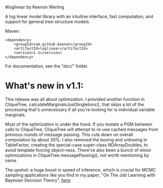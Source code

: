 #loglinear
by Keenon Werling

A log linear model library with an intuitive interface, fast computation, and support for general tree-structure models.

Maven:

    <dependency>
        <groupId>com.github.keenon</groupId>
        <artifactId>loglinear</artifactId>
        <version>1.1</version>
    </dependency>

For documentation, see the "doc/" folder.

# What's new in v1.1:

This release was all about optimization. I provided another function in CliqueTree, calculateMarginalsJustSingletons(),
that skips a lot of the processing that's unnecessary if all you're looking for is individual variable marginals.

Most of the optimization is under the hood. If you mutate a PGM between calls to CliqueTree, CliqueTree will attempt to
re-use cached messages from previous rounds of message passing. This cuts down on overall computation by about 30%.
I also removed the boxing and unboxing in TableFactor, creating the special-case super-class NDArrayDoubles, to avoid
template forcing object-ness. There've also been a bunch of minor optimizations in CliqueTree.messagePassing(), not
worth mentioning by name.

The upshot: a huge boost in speed of inference, which is crucial for MCMC sampling applications like you find in my
paper, "On The Job Learning with Bayesian Decision Theory", [here](http://arxiv.org/pdf/1506.03140v1.pdf)